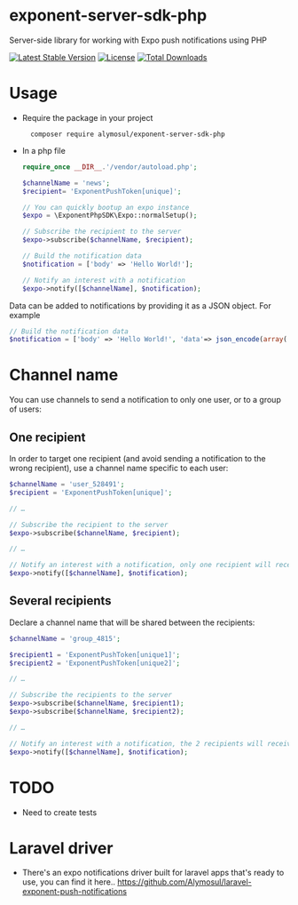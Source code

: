 # exponent-server-sdk-php
Server-side library for working with Expo push notifications using PHP

[![Latest Stable Version](https://poser.pugx.org/alymosul/exponent-server-sdk-php/v/stable)](https://packagist.org/packages/alymosul/exponent-server-sdk-php)
[![License](https://poser.pugx.org/alymosul/exponent-server-sdk-php/license)](https://packagist.org/packages/alymosul/exponent-server-sdk-php)
[![Total Downloads](https://poser.pugx.org/alymosul/exponent-server-sdk-php/downloads)](https://packagist.org/packages/alymosul/exponent-server-sdk-php)

# Usage
- Require the package in your project

        composer require alymosul/exponent-server-sdk-php
        
- In a php file
    
    ```php
    require_once __DIR__.'/vendor/autoload.php';
    
    $channelName = 'news';
    $recipient= 'ExponentPushToken[unique]';
    
    // You can quickly bootup an expo instance
    $expo = \ExponentPhpSDK\Expo::normalSetup();
    
    // Subscribe the recipient to the server
    $expo->subscribe($channelName, $recipient);
    
    // Build the notification data
    $notification = ['body' => 'Hello World!'];
    
    // Notify an interest with a notification
    $expo->notify([$channelName], $notification);
    ```
    
Data can be added to notifications by providing it as a JSON object. For example


```php
// Build the notification data
$notification = ['body' => 'Hello World!', 'data'=> json_encode(array('someData' => 'goes here'))];
```

# Channel name

You can use channels to send a notification to only one user, or to a group of users:

## One recipient

In order to target one recipient (and avoid sending a notification to the wrong recipient), use a channel name specific to each user:

```php
$channelName = 'user_528491';
$recipient = 'ExponentPushToken[unique]';

// …

// Subscribe the recipient to the server
$expo->subscribe($channelName, $recipient);

// …

// Notify an interest with a notification, only one recipient will receive it
$expo->notify([$channelName], $notification);
```

## Several recipients

Declare a channel name that will be shared between the recipients:

```php
$channelName = 'group_4815';

$recipient1 = 'ExponentPushToken[unique1]';
$recipient2 = 'ExponentPushToken[unique2]';

// …

// Subscribe the recipients to the server
$expo->subscribe($channelName, $recipient1);
$expo->subscribe($channelName, $recipient2);

// …

// Notify an interest with a notification, the 2 recipients will receive it
$expo->notify([$channelName], $notification);
```

# TODO
- Need to create tests    

# Laravel driver
- There's an expo notifications driver built for laravel apps that's ready to use, you can find it here.. https://github.com/Alymosul/laravel-exponent-push-notifications
